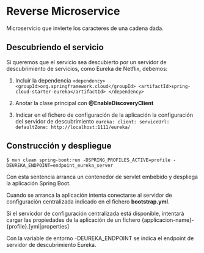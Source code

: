 # Reverse Microservice

Microservicio que invierte los caracteres de una cadena dada.

## Descubriendo el servicio

Si queremos que el servicio sea descubierto por un servidor de descubrimiento
de servicios, como Eureka de Netflix, debemos:

1. Incluir la dependencia `<dependency>
                                       <groupId>org.springframework.cloud</groupId>
                                       <artifactId>spring-cloud-starter-eureka</artifactId>
                                   </dependency>`
1. Anotar la clase principal con **@EnableDiscoveryClient**

1. Indicar en el fichero de configuración de la aplicación la configuración
del servidor de descubrimiento
`eureka:
   client:
     serviceUrl:
       defaultZone: http://localhost:1111/eureka/`

## Construcción y despliegue

`$ mvn clean spring-boot:run -DSPRING_PROFILES_ACTIVE=profile -DEUREKA_ENDPOINT=endpoint_eureka_server`

Con esta sentencia arranca un contenedor de servlet embebido y
despliega la aplicación Spring Boot.

Cuando se arranca la aplicación intenta conectarse al servidor de
configuración centralizada indicado en el fichero **bootstrap.yml**.

Si el servicdor de configuración centralizada está disponible, intentará cargar
las propiedades de la aplicación de un fichero {applicacion-name}-{profile}.[yml|properties]

Con la variable de entorno -DEUREKA_ENDPOINT se indica el endpoint de servidor
de descubrimiento Eureka.